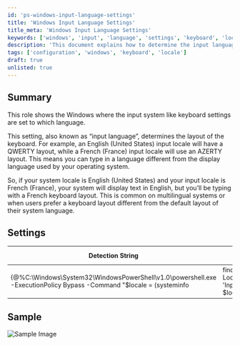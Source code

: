 ```yaml
---
id: 'ps-windows-input-language-settings'
title: 'Windows Input Language Settings'
title_meta: 'Windows Input Language Settings'
keywords: ['windows', 'input', 'language', 'settings', 'keyboard', 'locale']
description: 'This document explains how to determine the input language settings on Windows systems, highlighting the differences between system locale and input locale, and how they affect keyboard layouts for multilingual users.'
tags: ['configuration', 'windows', 'keyboard', 'locale']
draft: true
unlisted: true
---
```

## Summary

This role shows the Windows where the input system like keyboard settings are set to which language.

This setting, also known as “input language”, determines the layout of the keyboard. For example, an English (United States) input locale will have a QWERTY layout, while a French (France) input locale will use an AZERTY layout. This means you can type in a language different from the display language used by your operating system. 

So, if your system locale is English (United States) and your input locale is French (France), your system will display text in English, but you’ll be typing with a French keyboard layout. This is common on multilingual systems or when users prefer a keyboard layout different from the default layout of their system language.

## Settings

| Detection String                                                                                                                                               | Comparator | Result                           | Applicable OS |
|----------------------------------------------------------------------------------------------------------------------------------------------------------------|------------|----------------------------------|----------------|
| {@%C:\Windows\System32\WindowsPowerShell\v1.0\powershell.exe -ExecutionPolicy Bypass -Command "$locale = (systeminfo | findstr /B /C:'Input Locale') -replace 'Input Locale:',''; $locale.trim()"@%} | Exists     | en-us;English (United States)   | Windows        |

## Sample

![Sample Image](..\..\static\img\Dynamic-Input-Language-Role\image_1.png)



